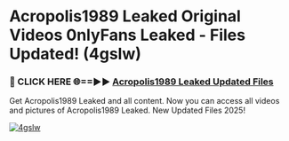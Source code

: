 # Acropolis1989 Leaked Original Videos 0nlyFans Leaked - Files Updated! (4gslw)

<h3>🔴 CLICK HERE 🌐==►► <a href="https://tinyurl.com/2jnfzry5" rel="nofollow">Acropolis1989 Leaked Updated Files</a></h3>

Get Acropolis1989 Leaked and all content. Now you can access all videos and pictures of Acropolis1989 Leaked. New Updated Files 2025!

[![4gslw](https://i.imgur.com/GyGTBgg.gif)](https://tinyurl.com/2jnfzry5)
